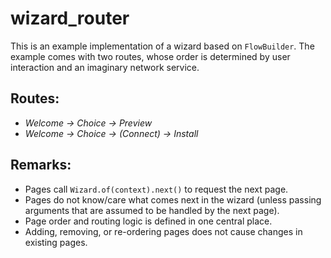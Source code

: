 # wizard_router

This is an example implementation of a wizard based on `FlowBuilder`.
The example comes with two routes, whose order is determined by user
interaction and an imaginary network service.

## Routes:
- _Welcome -> Choice -> Preview_
- _Welcome -> Choice -> (Connect) -> Install_

## Remarks:
- Pages call `Wizard.of(context).next()` to request the next page.
- Pages do not know/care what comes next in the wizard (unless passing arguments
  that are assumed to be handled by the next page).
- Page order and routing logic is defined in one central place.
- Adding, removing, or re-ordering pages does not cause changes in existing
  pages.
